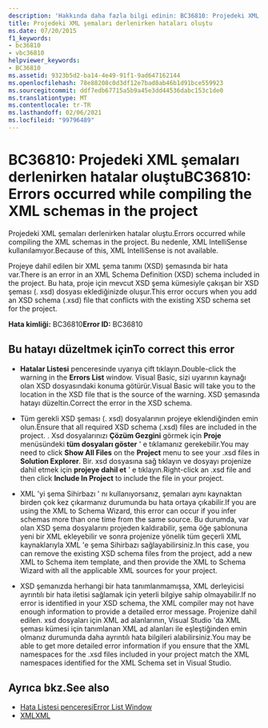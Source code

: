 ```yaml
---
description: 'Hakkında daha fazla bilgi edinin: BC36810: Projedeki XML şemaları derlenirken hatalar oluştu'
title: Projedeki XML şemaları derlenirken hataları oluştu
ms.date: 07/20/2015
f1_keywords:
- bc36810
- vbc36810
helpviewer_keywords:
- BC36810
ms.assetid: 9323b5d2-ba14-4e49-91f1-9ad647162144
ms.openlocfilehash: 78e88208c0d3df12e7bad8ab46b1d91bce559923
ms.sourcegitcommit: ddf7edb67715a5b9a45e3dd44536dabc153c1de0
ms.translationtype: MT
ms.contentlocale: tr-TR
ms.lasthandoff: 02/06/2021
ms.locfileid: "99796489"
---
```

# <a name="bc36810-errors-occurred-while-compiling-the-xml-schemas-in-the-project"></a><span data-ttu-id="cece6-103">BC36810: Projedeki XML şemaları derlenirken hatalar oluştu</span><span class="sxs-lookup"><span data-stu-id="cece6-103">BC36810: Errors occurred while compiling the XML schemas in the project</span></span>

<span data-ttu-id="cece6-104">Projedeki XML şemaları derlenirken hatalar oluştu.</span><span class="sxs-lookup"><span data-stu-id="cece6-104">Errors occurred while compiling the XML schemas in the project.</span></span> <span data-ttu-id="cece6-105">Bu nedenle, XML IntelliSense kullanılamıyor.</span><span class="sxs-lookup"><span data-stu-id="cece6-105">Because of this, XML IntelliSense is not available.</span></span>

 <span data-ttu-id="cece6-106">Projeye dahil edilen bir XML şema tanımı (XSD) şemasında bir hata var.</span><span class="sxs-lookup"><span data-stu-id="cece6-106">There is an error in an XML Schema Definition (XSD) schema included in the project.</span></span> <span data-ttu-id="cece6-107">Bu hata, proje için mevcut XSD şema kümesiyle çakışan bir XSD şeması (. xsd) dosyası eklediğinizde oluşur.</span><span class="sxs-lookup"><span data-stu-id="cece6-107">This error occurs when you add an XSD schema (.xsd) file that conflicts with the existing XSD schema set for the project.</span></span>

 <span data-ttu-id="cece6-108">**Hata kimliği:** BC36810</span><span class="sxs-lookup"><span data-stu-id="cece6-108">**Error ID:** BC36810</span></span>

## <a name="to-correct-this-error"></a><span data-ttu-id="cece6-109">Bu hatayı düzeltmek için</span><span class="sxs-lookup"><span data-stu-id="cece6-109">To correct this error</span></span>

- <span data-ttu-id="cece6-110">**Hatalar Listesi** penceresinde uyarıya çift tıklayın.</span><span class="sxs-lookup"><span data-stu-id="cece6-110">Double-click the warning in the **Errors List** window.</span></span> <span data-ttu-id="cece6-111">Visual Basic, sizi uyarının kaynağı olan XSD dosyasındaki konuma götürür.</span><span class="sxs-lookup"><span data-stu-id="cece6-111">Visual Basic will take you to the location in the XSD file that is the source of the warning.</span></span> <span data-ttu-id="cece6-112">XSD şemasında hatayı düzeltin.</span><span class="sxs-lookup"><span data-stu-id="cece6-112">Correct the error in the XSD schema.</span></span>

- <span data-ttu-id="cece6-113">Tüm gerekli XSD şeması (. xsd) dosyalarının projeye eklendiğinden emin olun.</span><span class="sxs-lookup"><span data-stu-id="cece6-113">Ensure that all required XSD schema (.xsd) files are included in the project.</span></span> <span data-ttu-id="cece6-114">. Xsd dosyalarınızı **Çözüm Gezgini** görmek için **Proje** menüsündeki **tüm dosyaları göster** ' e tıklamanız gerekebilir.</span><span class="sxs-lookup"><span data-stu-id="cece6-114">You may need to click **Show All Files** on the **Project** menu to see your .xsd files in **Solution Explorer**.</span></span> <span data-ttu-id="cece6-115">Bir. xsd dosyasına sağ tıklayın ve dosyayı projenize dahil etmek için **projeye dahil et** ' e tıklayın.</span><span class="sxs-lookup"><span data-stu-id="cece6-115">Right-click an .xsd file and then click **Include In Project** to include the file in your project.</span></span>

- <span data-ttu-id="cece6-116">XML 'yi şema Sihirbazı ' nı kullanıyorsanız, şemaları aynı kaynaktan birden çok kez çıkarmanız durumunda bu hata ortaya çıkabilir.</span><span class="sxs-lookup"><span data-stu-id="cece6-116">If you are using the XML to Schema Wizard, this error can occur if you infer schemas more than one time from the same source.</span></span> <span data-ttu-id="cece6-117">Bu durumda, var olan XSD şema dosyalarını projeden kaldırabilir, şema öğe şablonuna yeni bir XML ekleyebilir ve sonra projenize yönelik tüm geçerli XML kaynaklarıyla XML 'e şema Sihirbazı sağlayabilirsiniz.</span><span class="sxs-lookup"><span data-stu-id="cece6-117">In this case, you can remove the existing XSD schema files from the project, add a new XML to Schema item template, and then provide the XML to Schema Wizard with all the applicable XML sources for your project.</span></span>

- <span data-ttu-id="cece6-118">XSD şemanızda herhangi bir hata tanımlanmamışsa, XML derleyicisi ayrıntılı bir hata iletisi sağlamak için yeterli bilgiye sahip olmayabilir.</span><span class="sxs-lookup"><span data-stu-id="cece6-118">If no error is identified in your XSD schema, the XML compiler may not have enough information to provide a detailed error message.</span></span> <span data-ttu-id="cece6-119">Projenize dahil edilen. xsd dosyaları için XML ad alanlarının, Visual Studio 'da XML şeması kümesi için tanımlanan XML ad alanları ile eşleştiğinden emin olmanız durumunda daha ayrıntılı hata bilgileri alabilirsiniz.</span><span class="sxs-lookup"><span data-stu-id="cece6-119">You may be able to get more detailed error information if you ensure that the XML namespaces for the .xsd files included in your project match the XML namespaces identified for the XML Schema set in Visual Studio.</span></span>

## <a name="see-also"></a><span data-ttu-id="cece6-120">Ayrıca bkz.</span><span class="sxs-lookup"><span data-stu-id="cece6-120">See also</span></span>

- [<span data-ttu-id="cece6-121">Hata Listesi penceresi</span><span class="sxs-lookup"><span data-stu-id="cece6-121">Error List Window</span></span>](/visualstudio/ide/reference/error-list-window)
- [<span data-ttu-id="cece6-122">XML</span><span class="sxs-lookup"><span data-stu-id="cece6-122">XML</span></span>](../../programming-guide/language-features/xml/index.md)
